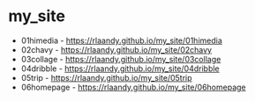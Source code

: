 # my_site
* 01himedia - https://rlaandy.github.io/my_site/01himedia
* 02chavy - https://rlaandy.github.io/my_site/02chavy
* 03collage - https://rlaandy.github.io/my_site/03collage
* 04dribble - https://rlaandy.github.io/my_site/04dribble
* 05trip - https://rlaandy.github.io/my_site/05trip
* 06homepage - https://rlaandy.github.io/my_site/06homepage
